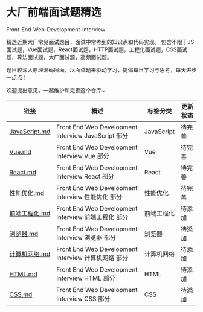 # 大厂前端面试题精选

Front-End-Web-Development-Interview

精选近期大厂常见面试题目，面试中常考到的知识点和代码实现。
包含不限于JS面试题，Vue面试题，React面试题，HTTP面试题，工程化面试题，CSS面试题，算法面试题，大厂面试题，高频面试题。

题目较深入原理源码层面，以面试题来驱动学习，提倡每日学习与思考，每天进步一点点！

欢迎提出意见，一起维护和完善这个仓库~

| 链接 | 概述 | 标签分类 | 更新状态 |
|---|---|---|---|
| [JavaScript.md](/questions/JavaScript.md) | Front End Web Development Interview JavaScript 部分 | JavaScript | 待完善 |
| [Vue.md](/questions/Vue.md) | Front End Web Development Interview Vue 部分 | Vue | 待完善 |
| [React.md](/questions/React.md) | Front End Web Development Interview React 部分 | React | 待完善 |
| [性能优化.md](/questions/性能优化.md) | Front End Web Development Interview 性能优化 部分 | 性能优化 | 待完善 |
| [前端工程化.md](/questions/前端工程化.md) | Front End Web Development Interview 前端工程化 部分 | 前端工程化 | 待添加 |
| [浏览器.md](/questions/浏览器.md) | Front End Web Development Interview 浏览器 部分 | 浏览器 | 待添加 |
| [计算机网络.md](/questions/计算机网络.md) | Front End Web Development Interview 计算机网络 部分 | 计算机网络 | 待添加 |
| [HTML.md](/questions/HTML.md) | Front End Web Development Interview HTML 部分 | HTML | 待添加 |
| [CSS.md](/questions/CSS.md) | Front End Web Development Interview CSS 部分 | CSS | 待添加 |